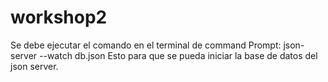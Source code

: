 # workshop2
Se debe ejecutar el comando en el terminal de command Prompt: json-server --watch db.json 
Esto para que se pueda iniciar la base de datos del json server.
